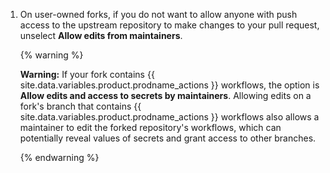 1. On user-owned forks, if you do not want to allow anyone with push access to the upstream repository to make changes to your pull request, unselect **Allow edits from maintainers**.

    {% warning %}

    **Warning:** If your fork contains {{ site.data.variables.product.prodname_actions }} workflows, the option is  **Allow edits and access to secrets by maintainers**. Allowing edits on a fork's branch that contains {{ site.data.variables.product.prodname_actions }} workflows also allows a maintainer to edit the forked repository's workflows, which can potentially reveal values of secrets and grant access to other branches.

    {% endwarning %}
